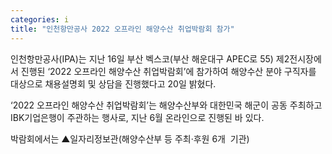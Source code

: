 ```yaml
---
categories: i
title: "인천항만공사 2022 오프라인 해양수산 취업박람회 참가"
---
```







인천항만공사(IPA)는 지난 16일 부산 벡스코(부산 해운대구 APEC로 55) 제2전시장에서 진행된 &lsquo;2022 오프라인 해양수산 취업박람회&rsquo;에 참가하여 해양수산 분야 구직자를 대상으로 채용설명회 및 상담을 진행했다고 20일 밝혔다.

&lsquo;2022 오프라인 해양수산 취업박람회&rsquo;는 해양수산부와 대한민국 해군이 공동 주최하고 IBK기업은행이 주관하는 행사로, 지난 6월 온라인으로 진행된 바 있다.

박람회에서는 ▲일자리정보관(해양수산부 등 주최&middot;후원 6개 &nbsp;기관)